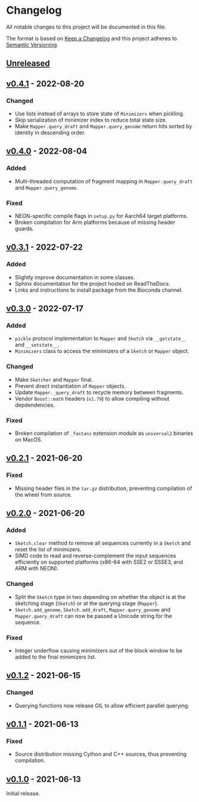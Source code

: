 # Changelog
All notable changes to this project will be documented in this file.

The format is based on [Keep a Changelog](http://keepachangelog.com/en/1.0.0/)
and this project adheres to [Semantic Versioning](http://semver.org/spec/v2.0.0.html).


## [Unreleased]
[Unreleased]: https://github.com/althonos/pyfastani/compare/v0.4.1...HEAD


## [v0.4.1] - 2022-08-20
[v0.4.1]: https://github.com/althonos/pyfastani/compare/v0.4.0...v0.4.1

### Changed
- Use lists instead of arrays to store state of `Minimizers` when pickling.
- Skip serialization of minimizer index to reduce total state size.
- Make `Mapper.query_draft` and `Mapper.query_genome` return hits sorted by identity in descending order.


## [v0.4.0] - 2022-08-04
[v0.4.0]: https://github.com/althonos/pyfastani/compare/v0.3.1...v0.4.0

### Added
- Multi-threaded computation of fragment mapping in `Mapper.query_draft` and `Mapper.query_genome`.

### Fixed
- NEON-specific compile flags in `setup.py` for Aarch64 target platforms.
- Broken compilation for Arm platforms because of missing header guards.


## [v0.3.1] - 2022-07-22
[v0.3.1]: https://github.com/althonos/pyfastani/compare/v0.3.0...v0.3.1

### Added
- Slightly improve documentation in some classes.
- Sphinx documentation for the project hosted on ReadTheDocs.
- Links and instructions to install package from the Bioconda channel.


## [v0.3.0] - 2022-07-17
[v0.3.0]: https://github.com/althonos/pyfastani/compare/v0.2.1...v0.3.0

### Added
- `pickle` protocol implementation to `Mapper` and `Sketch` via `__getstate__` and `__setstate__`.
- `Minimizers` class to access the minimizers of a `Sketch` or `Mapper` object.

### Changed
- Make `Sketcher` and `Mapper` final.
- Prevent direct instantiation of `Mapper` objects.
- Update `Mapper._query_draft` to recycle memory between fragments.
- Vendor `Boost::math` headers (`v1.79`) to allow compiling without depdendencies.

### Fixed
- Broken compilation of `_fastani` extension module as `universal2` binaries on MacOS.


## [v0.2.1] - 2021-06-20
[v0.2.1]: https://github.com/althonos/pyfastani/compare/v0.2.0...v0.2.1

### Fixed
- Missing header files in the `tar.gz` distribution, preventing compilation of the wheel from source.


## [v0.2.0] - 2021-06-20
[v0.2.0]: https://github.com/althonos/pyfastani/compare/v0.1.2...v0.2.0

### Added
- `Sketch.clear` method to remove all sequences currently in a `Sketch` and reset the list of minimizers.
- SIMD code to read and reverse-complement the input sequences efficiently on supported platforms (x86-64 with SSE2 or SSSE3, and ARM with NEON).
### Changed
- Split the `Sketch` type in two depending on whether the object is at the sketching stage (`Sketch`) or at the querying stage (`Mapper`).
- `Sketch.add_genome`, `Sketch.add_draft`, `Mapper.query_genome` and `Mapper.query_draft` can now be passed a Unicode string for the sequence.
### Fixed
- Integer underflow causing minimizers out of the block window to be added to the final minimizers list.


## [v0.1.2] - 2021-06-15
[v0.1.2]: https://github.com/althonos/pyfastani/compare/v0.1.1...v0.1.2

### Changed
- Querying functions now release GIL to allow efficient parallel querying.


## [v0.1.1] - 2021-06-13
[v0.1.1]: https://github.com/althonos/pyfastani/compare/v0.1.0...v0.1.1

### Fixed
- Source distribution missing Cython and C++ sources, thus preventing compilation.


## [v0.1.0] - 2021-06-13
[v0.1.0]: https://github.com/althonos/pyfastani/compare/4bd3017...v0.1.0

Initial release.
